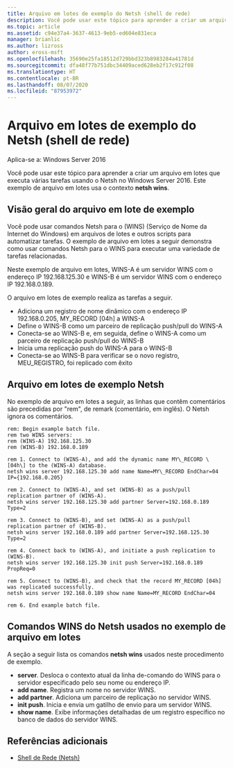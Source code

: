 ```yaml
---
title: Arquivo em lotes de exemplo do Netsh (shell de rede)
description: Você pode usar este tópico para aprender a criar um arquivo em lotes que executa várias tarefas usando o Netsh no Windows Server 2016.
ms.topic: article
ms.assetid: c94e37a4-3637-4613-9eb5-ed604e831eca
manager: brianlic
ms.author: lizross
author: eross-msft
ms.openlocfilehash: 35690e25fa18512d729bbd323b8983284a41781d
ms.sourcegitcommit: dfa48f77b751dbc34409aced628eb2f17c912f08
ms.translationtype: HT
ms.contentlocale: pt-BR
ms.lasthandoff: 08/07/2020
ms.locfileid: "87953972"
---
```

# <a name="network-shell-netsh-example-batch-file"></a>Arquivo em lotes de exemplo do Netsh (shell de rede)

Aplica-se a: Windows Server 2016

Você pode usar este tópico para aprender a criar um arquivo em lotes que executa várias tarefas usando o Netsh no Windows Server 2016. Este exemplo de arquivo em lotes usa o contexto **netsh wins**.

## <a name="example-batch-file-overview"></a>Visão geral do arquivo em lote de exemplo

Você pode usar comandos Netsh para o \(WINS\) (Serviço de Nome da Internet do Windows) em arquivos de lotes e outros scripts para automatizar tarefas. O exemplo de arquivo em lotes a seguir demonstra como usar comandos Netsh para o WINS para executar uma variedade de tarefas relacionadas.

Neste exemplo de arquivo em lotes, WINS\-A é um servidor WINS com o endereço IP 192.168.125.30 e WINS\-B é um servidor WINS com o endereço IP 192.168.0.189.

O arquivo em lotes de exemplo realiza as tarefas a seguir.

- Adiciona um registro de nome dinâmico com o endereço IP 192.168.0.205, MY\_RECORD \[04h\] a WINS\-A
- Define o WINS\-B como um parceiro de replicação push/pull do WINS\-A
- Conecta-se ao WINS\-B e, em seguida, define o WINS\-A como um parceiro de replicação push/pull do WINS\-B
- Inicia uma replicação push do WINS\-A para o WINS\-B
- Conecta-se ao WINS\-B para verificar se o novo registro, MEU\_REGISTRO, foi replicado com êxito

## <a name="netsh-example-batch-file"></a>Arquivo em lotes de exemplo Netsh

No exemplo de arquivo em lotes a seguir, as linhas que contêm comentários são precedidas por "rem", de remark (comentário, em inglês). O Netsh ignora os comentários.

```
rem: Begin example batch file.
rem two WINS servers:
rem (WINS-A) 192.168.125.30
rem (WINS-B) 192.168.0.189

rem 1. Connect to (WINS-A), and add the dynamic name MY\_RECORD \[04h\] to the (WINS-A) database.
netsh wins server 192.168.125.30 add name Name=MY\_RECORD EndChar=04 IP={192.168.0.205}

rem 2. Connect to (WINS-A), and set (WINS-B) as a push/pull replication partner of (WINS-A).
netsh wins server 192.168.125.30 add partner Server=192.168.0.189 Type=2

rem 3. Connect to (WINS-B), and set (WINS-A) as a push/pull replication partner of (WINS-B).
netsh wins server 192.168.0.189 add partner Server=192.168.125.30 Type=2

rem 4. Connect back to (WINS-A), and initiate a push replication to (WINS-B).
netsh wins server 192.168.125.30 init push Server=192.168.0.189 PropReq=0

rem 5. Connect to (WINS-B), and check that the record MY_RECORD [04h] was replicated successfully.
netsh wins server 192.168.0.189 show name Name=MY_RECORD EndChar=04

rem 6. End example batch file.
```

## <a name="netsh-wins-commands-used-in-the-example-batch-file"></a>Comandos WINS do Netsh usados no exemplo de arquivo em lotes

A seção a seguir lista os comandos **netsh wins** usados neste procedimento de exemplo.

- **server**. Desloca o contexto atual da linha de\-comando do WINS para o servidor especificado pelo seu nome ou endereço IP.
- **add name**. Registra um nome no servidor WINS.
- **add partner**. Adiciona um parceiro de replicação no servidor WINS.
- **init push**. Inicia e envia um gatilho de envio para um servidor WINS.
- **show name**. Exibe informações detalhadas de um registro específico no banco de dados do servidor WINS.

## <a name="additional-references"></a>Referências adicionais

- [Shell de Rede (Netsh)](netsh.md)
